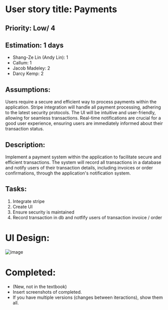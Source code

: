 # User story title: Payments

## Priority: Low/ 4

## Estimation: 1 days

* Shang-Ze Lin (Andy Lin): 1
* Callum: 1
* Jacob Madeley: 2
* Darcy Kemp: 2

## Assumptions:

Users require a secure and efficient way to process payments within the application.
Stripe integration will handle all payment processing, adhering to the latest security protocols.
The UI will be intuitive and user-friendly, allowing for seamless transactions.
Real-time notifications are crucial for a good user experience, ensuring users are immediately informed about their transaction status.
## Description:

Implement a payment system within the application to facilitate secure and efficient transactions. The system will record all transactions in a database and notify users of their transaction details, including invoices or order confirmations, through the application's notification system.

## Tasks:

1. Integrate stripe
2. Create UI
3. Ensure security is maintained
4. Record transaction in db and notfify users of transaction invoice / order

# UI Design:
![image](https://github.com/JacobMadeley/cp3407-project-v2024/assets/89110361/678aa3db-a25c-4cb2-bc82-d6e4fd9c72aa)


# Completed:

* (New, not in the textbook) 
* Insert screenshots of completed. 
* If you have multiple versions (changes between iteractions), show them all.

